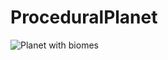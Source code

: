 # ProceduralPlanet

![Planet with biomes](https://user-images.githubusercontent.com/63799893/213221326-22544282-665a-43db-b32f-090ea39ad277.PNG)


